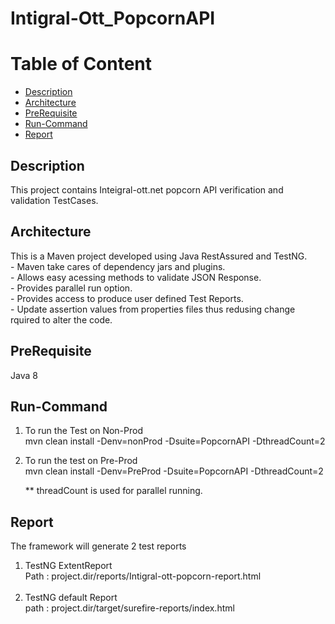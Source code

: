 # Intigral-Ott_PopcornAPI

# Table of Content
- [Description](#description)
- [Architecture](#architecture)
- [PreRequisite](#prerequisite)
- [Run-Command](#run-command)
- [Report](#report)

## Description
   This project contains Inteigral-ott.net popcorn API verification and validation TestCases.
## Architecture
  This is a Maven project developed using Java RestAssured and TestNG.<br/>
    - Maven take cares of dependency jars and plugins.<br/>
    - Allows easy acessing methods to validate JSON Response.<br/> 
    - Provides parallel run option.<br/>
    - Provides access to produce user defined Test Reports.<br/>
    - Update assertion values from properties files thus redusing change rquired to alter the code.<br/>
    
  
## PreRequisite
  Java 8
  
## Run-Command
  1. To run the Test on Non-Prod<br/>
      mvn clean install -Denv=nonProd -Dsuite=PopcornAPI -DthreadCount=2 <br/>
      
  2.  To run the test on Pre-Prod<br/>
      mvn clean install -Denv=PreProd -Dsuite=PopcornAPI -DthreadCount=2<br/>
      
      ** threadCount is used for parallel running. 
      
## Report
   The framework will generate 2 test reports<br/>
   1. TestNG ExtentReport <br/>
      Path : project.dir/reports/Intigral-ott-popcorn-report.html<br/>
      <br/>
   2. TestNG default Report <br/>
      path : project.dir/target/surefire-reports/index.html
         
